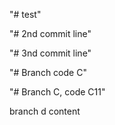 "# test"

"# 2nd commit line" 


"# 3nd commit line" 







"# Branch code C"



"# Branch C, code C11"





branch d content